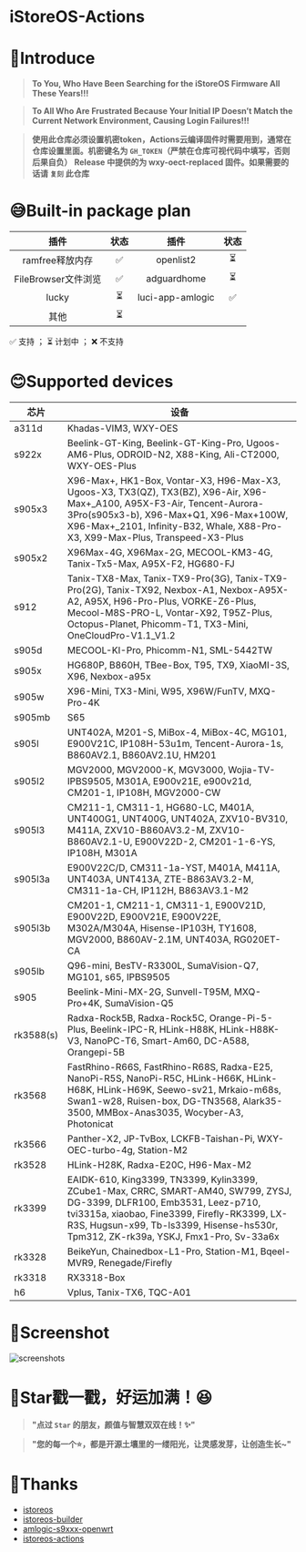 # iStoreOS-Actions

# 🤔Introduce
> **To You, Who Have Been Searching for the iStoreOS Firmware All These Years!!!**

> **To All Who Are Frustrated Because Your Initial IP Doesn’t Match the Current Network Environment, Causing Login Failures!!!**

> **使用此仓库必须设置机密token，Actions云编译固件时需要用到，通常在仓库设置里面。机密键名为 `GH_TOKEN`（严禁在仓库可视代码中填写，否则后果自负）**
> **Release 中提供的为 wxy-oect-replaced 固件。如果需要的话请 `复刻` 此仓库**
# 😅Built-in package plan
| 插件                     | 状态 | 插件                      | 状态  |
|:------------------------:|:----:|:------------------------:|:----:|
| ramfree释放内存          | ✅   | openlist2                | ⏳   |
| FileBrowser文件浏览      | ✅   | adguardhome              | ⏳   |
| lucky                    | ⏳   | luci-app-amlogic        | ✅   |
| 其他                     | ⏳   |                         |       |

✅ 支持 ； ⏳ 计划中 ； ❌ 不支持


# 😊Supported devices
| 芯片     | 设备 |
|----------|------|
| a311d    | Khadas-VIM3, WXY-OES |
| s922x    | Beelink-GT-King, Beelink-GT-King-Pro, Ugoos-AM6-Plus, ODROID-N2, X88-King, Ali-CT2000, WXY-OES-Plus |
| s905x3   | X96-Max+, HK1-Box, Vontar-X3, H96-Max-X3, Ugoos-X3, TX3(QZ), TX3(BZ), X96-Air, X96-Max+_A100, A95X-F3-Air, Tencent-Aurora-3Pro(s905x3-b), X96-Max+Q1, X96-Max+100W, X96-Max+_2101, Infinity-B32, Whale, X88-Pro-X3, X99-Max-Plus, Transpeed-X3-Plus |
| s905x2   | X96Max-4G, X96Max-2G, MECOOL-KM3-4G, Tanix-Tx5-Max, A95X-F2, HG680-FJ |
| s912     | Tanix-TX8-Max, Tanix-TX9-Pro(3G), Tanix-TX9-Pro(2G), Tanix-TX92, Nexbox-A1, Nexbox-A95X-A2, A95X, H96-Pro-Plus, VORKE-Z6-Plus, Mecool-M8S-PRO-L, Vontar-X92, T95Z-Plus, Octopus-Planet, Phicomm-T1, TX3-Mini, OneCloudPro-V1.1_V1.2 |
| s905d    | MECOOL-KI-Pro, Phicomm-N1, SML-5442TW |
| s905x    | HG680P, B860H, TBee-Box, T95, TX9, XiaoMI-3S, X96, Nexbox-a95x |
| s905w    | X96-Mini, TX3-Mini, W95, X96W/FunTV, MXQ-Pro-4K |
| s905mb   | S65 |
| s905l    | UNT402A, M201-S, MiBox-4, MiBox-4C, MG101, E900V21C, IP108H-53u1m, Tencent-Aurora-1s, B860AV2.1, B860AV2.1U, HM201 |
| s905l2   | MGV2000, MGV2000-K, MGV3000, Wojia-TV-IPBS9505, M301A, E900v21E, e900v21d, CM201-1, IP108H, MGV2000-CW |
| s905l3   | CM211-1, CM311-1, HG680-LC, M401A, UNT400G1, UNT400G, UNT402A, ZXV10-BV310, M411A, ZXV10-B860AV3.2-M, ZXV10-B860AV2.1-U, E900V22D-2, CM201-1-6-YS, IP108H, M301A |
| s905l3a  | E900V22C/D, CM311-1a-YST, M401A, M411A, UNT403A, UNT413A, ZTE-B863AV3.2-M, CM311-1a-CH, IP112H, B863AV3.1-M2 |
| s905l3b  | CM201-1, CM211-1, CM311-1, E900V21D, E900V22D, E900V21E, E900V22E, M302A/M304A, Hisense-IP103H, TY1608, MGV2000, B860AV-2.1M, UNT403A, RG020ET-CA |
| s905lb   | Q96-mini, BesTV-R3300L, SumaVision-Q7, MG101, s65, IPBS9505 |
| s905     | Beelink-Mini-MX-2G, Sunvell-T95M, MXQ-Pro+4K, SumaVision-Q5 |
| rk3588(s)| Radxa-Rock5B, Radxa-Rock5C, Orange-Pi-5-Plus, Beelink-IPC-R, HLink-H88K, HLink-H88K-V3, NanoPC-T6, Smart-Am60, DC-A588, Orangepi-5B |
| rk3568   | FastRhino-R66S, FastRhino-R68S, Radxa-E25, NanoPi-R5S, NanoPi-R5C, HLink-H66K, HLink-H68K, HLink-H69K, Seewo-sv21, Mrkaio-m68s, Swan1-w28, Ruisen-box, DG-TN3568, Alark35-3500, MMBox-Anas3035, Wocyber-A3, Photonicat |
| rk3566   | Panther-X2, JP-TvBox, LCKFB-Taishan-Pi, WXY-OEC-turbo-4g, Station-M2 |
| rk3528   | HLink-H28K, Radxa-E20C, H96-Max-M2 |
| rk3399   | EAIDK-610, King3399, TN3399, Kylin3399, ZCube1-Max, CRRC, SMART-AM40, SW799, ZYSJ, DG-3399, DLFR100, Emb3531, Leez-p710, tvi3315a, xiaobao, Fine3399, Firefly-RK3399, LX-R3S, Hugsun-x99, Tb-ls3399, Hisense-hs530r, Tpm312, ZK-rk39a, YSKJ, Fmx1-Pro, Sv-33a6x |
| rk3328   | BeikeYun, Chainedbox-L1-Pro, Station-M1, Bqeel-MVR9, Renegade/Firefly |
| rk3318   | RX3318-Box |
| h6       | Vplus, Tanix-TX6, TQC-A01 |

# 🤗Screenshot
![screenshots](./files/screenshot/screenshot1.png)

# 🌟Star戳一戳，好运加满！😆
> **"点过 `Star` 的朋友，颜值与智慧双双在线！✨"**

> **"您的每一个⭐️，都是开源土壤里的一缕阳光，让灵感发芽，让创造生长~"**

# 🙏Thanks
- [istoreos](https://github.com/istoreos/istoreos)
- [istoreos-builder](https://github.com/wukongdaily/istoreos-builder)
- [amlogic-s9xxx-openwrt](https://github.com/ophub/amlogic-s9xxx-openwrt)
- [istoreos-actions](https://github.com/Kwonelee/iStoreOS-Actions)
